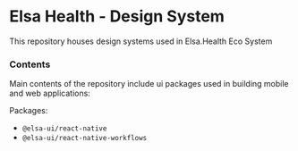 # Elsa Health - Design System

This repository houses design systems used in Elsa.Health Eco System

### Contents

Main contents of the repository include ui packages used in building mobile and web applications:

Packages:

-   `@elsa-ui/react-native`
-   `@elsa-ui/react-native-workflows`
